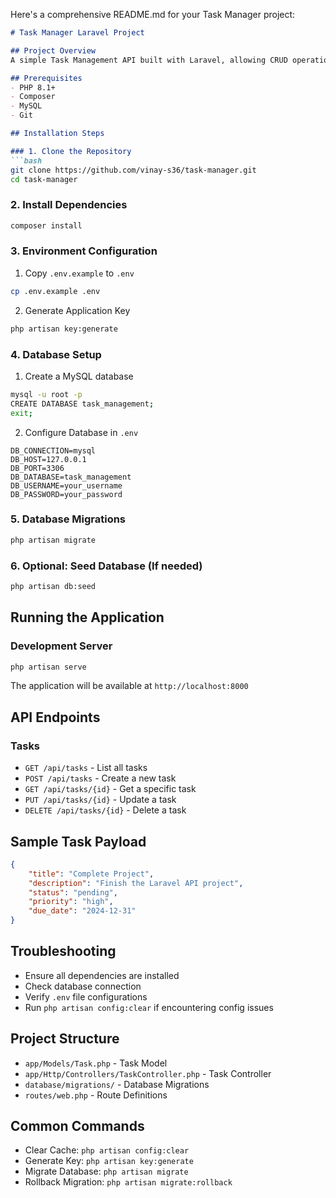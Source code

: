Here's a comprehensive README.md for your Task Manager project:

```markdown
# Task Manager Laravel Project

## Project Overview
A simple Task Management API built with Laravel, allowing CRUD operations for tasks.

## Prerequisites
- PHP 8.1+
- Composer
- MySQL
- Git

## Installation Steps

### 1. Clone the Repository
```bash
git clone https://github.com/vinay-s36/task-manager.git
cd task-manager
```

### 2. Install Dependencies
```bash
composer install
```

### 3. Environment Configuration
1. Copy `.env.example` to `.env`
```bash
cp .env.example .env
```

2. Generate Application Key
```bash
php artisan key:generate
```

### 4. Database Setup
1. Create a MySQL database
```bash
mysql -u root -p
CREATE DATABASE task_management;
exit;
```

2. Configure Database in `.env`
```
DB_CONNECTION=mysql
DB_HOST=127.0.0.1
DB_PORT=3306
DB_DATABASE=task_management
DB_USERNAME=your_username
DB_PASSWORD=your_password
```

### 5. Database Migrations
```bash
php artisan migrate
```

### 6. Optional: Seed Database (If needed)
```bash
php artisan db:seed
```

## Running the Application

### Development Server
```bash
php artisan serve
```
The application will be available at `http://localhost:8000`

## API Endpoints

### Tasks
- `GET /api/tasks` - List all tasks
- `POST /api/tasks` - Create a new task
- `GET /api/tasks/{id}` - Get a specific task
- `PUT /api/tasks/{id}` - Update a task
- `DELETE /api/tasks/{id}` - Delete a task

## Sample Task Payload
```json
{
    "title": "Complete Project",
    "description": "Finish the Laravel API project",
    "status": "pending",
    "priority": "high",
    "due_date": "2024-12-31"
}
```

## Troubleshooting
- Ensure all dependencies are installed
- Check database connection
- Verify `.env` file configurations
- Run `php artisan config:clear` if encountering config issues

## Project Structure
- `app/Models/Task.php` - Task Model
- `app/Http/Controllers/TaskController.php` - Task Controller
- `database/migrations/` - Database Migrations
- `routes/web.php` - Route Definitions

## Common Commands
- Clear Cache: `php artisan config:clear`
- Generate Key: `php artisan key:generate`
- Migrate Database: `php artisan migrate`
- Rollback Migration: `php artisan migrate:rollback`
